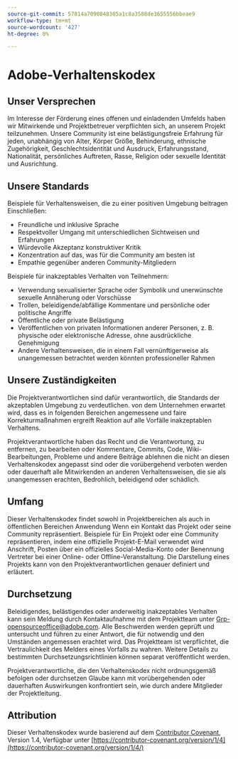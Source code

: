 ```yaml
---
source-git-commit: 57814a7090848305a1c8a3588de3655556bbeae9
workflow-type: tm+mt
source-wordcount: '427'
ht-degree: 0%

---
```

# Adobe-Verhaltenskodex

## Unser Versprechen

Im Interesse der Förderung eines offenen und einladenden Umfelds haben wir
Mitwirkende und Projektbetreuer verpflichten sich, an unserem Projekt teilzunehmen.
Unsere Community ist eine belästigungsfreie Erfahrung für jeden, unabhängig von Alter, Körper
Größe, Behinderung, ethnische Zugehörigkeit, Geschlechtsidentität und Ausdruck, Erfahrungsstand,
Nationalität, persönliches Auftreten, Rasse, Religion oder sexuelle Identität und
Ausrichtung.

## Unsere Standards

Beispiele für Verhaltensweisen, die zu einer positiven Umgebung beitragen
Einschließen:

* Freundliche und inklusive Sprache
* Respektvoller Umgang mit unterschiedlichen Sichtweisen und Erfahrungen
* Würdevolle Akzeptanz konstruktiver Kritik
* Konzentration auf das, was für die Community am besten ist
* Empathie gegenüber anderen Community-Mitgliedern

Beispiele für inakzeptables Verhalten von Teilnehmern:

* Verwendung sexualisierter Sprache oder Symbolik und unerwünschte sexuelle Annäherung oder
Vorschüsse
* Trollen, beleidigende/abfällige Kommentare und persönliche oder politische Angriffe
* Öffentliche oder private Belästigung
* Veröffentlichen von privaten Informationen anderer Personen, z. B. physische oder elektronische
Adresse, ohne ausdrückliche Genehmigung
* Andere Verhaltensweisen, die in einem Fall vernünftigerweise als unangemessen betrachtet werden könnten
professioneller Rahmen

## Unsere Zuständigkeiten

Die Projektverantwortlichen sind dafür verantwortlich, die Standards der akzeptablen Umgebung zu verdeutlichen.
von dem Unternehmen erwartet wird, dass es in folgenden Bereichen angemessene und faire Korrekturmaßnahmen ergreift
Reaktion auf alle Vorfälle inakzeptablen Verhaltens.

Projektverantwortliche haben das Recht und die Verantwortung, zu entfernen, zu bearbeiten oder
Kommentare, Commits, Code, Wiki-Bearbeitungen, Probleme und andere Beiträge ablehnen
die nicht an diesen Verhaltenskodex angepasst sind oder die vorübergehend verboten werden oder
dauerhaft alle Mitwirkenden an anderen Verhaltensweisen, die sie als unangemessen erachten,
Bedrohlich, beleidigend oder schädlich.

## Umfang

Dieser Verhaltenskodex findet sowohl in Projektbereichen als auch in öffentlichen Bereichen Anwendung
Wenn ein Kontakt das Projekt oder seine Community repräsentiert. Beispiele für
Ein Projekt oder eine Community repräsentieren, indem eine offizielle Projekt-E-Mail verwendet wird
Anschrift, Posten über ein offizielles Social-Media-Konto oder Benennung
Vertreter bei einer Online- oder Offline-Veranstaltung. Die Darstellung eines Projekts kann
von den Projektverantwortlichen genauer definiert und erläutert.

## Durchsetzung

Beleidigendes, belästigendes oder anderweitig inakzeptables Verhalten kann sein
Meldung durch Kontaktaufnahme mit dem Projektteam unter Grp-opensourceoffice@adobe.com. Alle
Beschwerden werden geprüft und untersucht und führen zu einer Antwort, die
für notwendig und den Umständen angemessen erachtet wird. Das Projektteam ist
verpflichtet, die Vertraulichkeit des Melders eines Vorfalls zu wahren.
Weitere Details zu bestimmten Durchsetzungsrichtlinien können separat veröffentlicht werden.

Projektverantwortliche, die den Verhaltenskodex nicht ordnungsgemäß befolgen oder durchsetzen
Glaube kann mit vorübergehenden oder dauerhaften Auswirkungen konfrontiert sein, wie durch andere
Mitglieder der Projektleitung.

## Attribution

Dieser Verhaltenskodex wurde basierend auf dem [Contributor Covenant](https://contributor-covenant.org), Version 1.4,
Verfügbar unter [https://contributor-covenant.org/version/1/4](https://contributor-covenant.org/version/1/4/)
